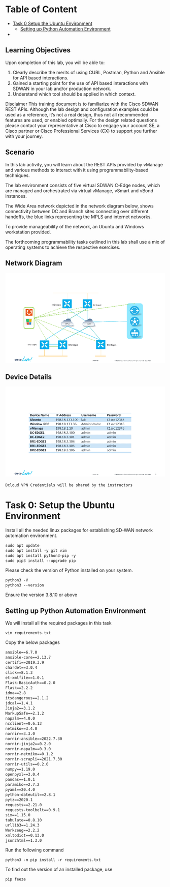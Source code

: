 # Table of Content

* [Task 0 Setup the Ubuntu Environment](#task-0-setup-the-ubuntu-environment)
    * [Setting up Python Automation Environment](#setting-up-python-automation-environment)
* 



## Learning Objectives 
Upon completion of this lab, you will be able to: 

1.	Clearly describe the merits of using CURL, Postman, Python and Ansible for API based interactions. 
2.	Gained a starting point for the use of API based interactions with SDWAN in your lab and/or production network. 
3.	Understand which tool should be applied in which context. 

Disclaimer
This training document is to familiarize with the Cisco SDWAN REST APIs. Although the lab design and configuration examples could be used as a reference, it’s not a real design, thus not all recommended features are used, or enabled optimally. For the design related questions please contact your representative at Cisco to engage your account SE, a Cisco partner or Cisco Professional Services (CX) to support you further with your journey. 

## Scenario 
In this lab activity, you will learn about the REST APIs provided by vManage and various methods to interact with it using programmability-based techniques. 

The lab environment consists of five virtual SDWAN C-Edge nodes, which are managed and orchestrated via virtual vManage, vSmart and vBond instances. 

The Wide Area network depicted in the network diagram below, shows connectivity between DC and Branch sites connecting over different handoffs, the blue links representing the MPLS and internet networks.

To provide manageability of the network, an Ubuntu and Windows workstation provided. 

The forthcoming programmability tasks outlined in this lab shall use a mix of operating systems to achieve the respective exercises. 

## Network Diagram 

![postman](images/nd.png)


## Device Details 

![postman](images/tb.png)

```Dcloud VPN Credentials will be shared by the instructors  ```


# Task 0: Setup the Ubuntu Environment 

Install all the needed linux packages for establishing SD-WAN network automation environment.

```
sudo apt update
sudo apt install -y git vim 
sudo apt install python3-pip -y
sudo pip3 install --upgrade pip
```
Please check the version of Python installed on your system.
```
python3 -V
python3 --version
```
Ensure the version 3.8.10 or above

## Setting up Python Automation Environment

We will install all the required packages in this task 

```
vim requirements.txt 
```
Copy the below packages 
```
ansible==6.7.0
ansible-core==2.13.7
certifi==2019.3.9
chardet==3.0.4
click==8.1.3
et-xmlfile==1.0.1
Flask-BasicAuth==0.2.0
Flask==2.2.2
idna==2.8
itsdangerous==2.1.2
jdcal==1.4.1
Jinja2==3.1.2
MarkupSafe==2.1.2
napalm==4.0.0
ncclient==0.6.13
netmiko==3.4.0
nornir==3.3.0
nornir-ansible==2022.7.30
nornir-jinja2==0.2.0
nornir-napalm==0.3.0
nornir-netmiko==0.1.2
nornir-scrapli==2021.7.30
nornir-utils==0.2.0
numpy==1.19.0
openpyxl==3.0.4
pandas==1.0.1
paramiko==2.7.2
pyaml==20.4.0
python-dateutil==2.8.1
pytz==2020.1
requests==2.21.0
requests-toolbelt==0.9.1
six==1.15.0
tabulate==0.8.10
urllib3==1.24.3
Werkzeug==2.2.2
xmltodict==0.13.0
json2html==1.3.0
```
Run the following command 
```
python3 -m pip install -r requirements.txt
```
To find out the version of an installed package, use
```
pip feeze
```

